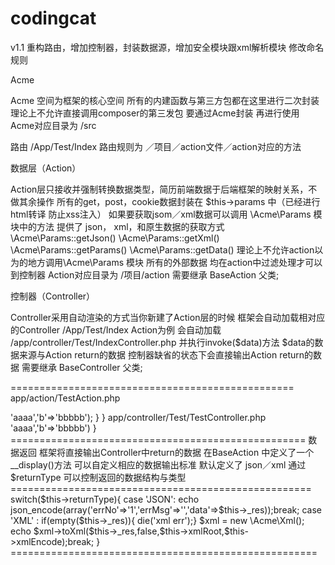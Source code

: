 # codingcat
v1.1
重构路由，增加控制器，封装数据源，增加安全模块跟xml解析模块 修改命名规则



Acme

Acme 空间为框架的核心空间 所有的内建函数与第三方包都在这里进行二次封装
理论上不允许直接调用composer的第三发包 要通过Acme封装 再进行使用
Acme对应目录为 /src


路由
/App/Test/Index 路由规则为 ／项目／action文件／action对应的方法


数据层（Action）

Action层只接收并强制转换数据类型，简历前端数据于后端框架的映射关系，不做其余操作
所有的get，post，cookie数据封装在 $this->params 中（已经进行html转译 防止xss注入）
如果要获取jsom／xml数据可以调用 \Acme\Params 模块中的方法 提供了 json， xml，和原生数据的获取方式
\Acme\Params::getJson()
\Acme\Params::getXml()
\Acme\Params::getParams()
\Acme\Params::getData()
理论上不允许action以为的地方调用\Acme\Params 模块 所有的外部数据 均在action中过滤处理才可以到控制器
Action对应目录为 /项目/action
需要继承 BaseAction 父类;

控制器（Controller）

Controller采用自动渲染的方式当你新建了Action层的时候 框架会自动加载相对应的Controller
/App/Test/Index Action为例 会自动加载 /app/controller/Test/IndexController.php 并执行invoke($data)方法
$data的数据来源与Action return的数据
控制器缺省的状态下会直接输出Action return的数据
需要继承 BaseController 父类;

=================================================
app/action/TestAction.php

<?php
class TestAction extends BaseAction{

    public function Test(){
        return array('a'=>'aaaa','b'=>'bbbbb');
    }
}


app/controller/Test/TestController.php

<?php
namespace App\Controller\Test;
use App\Controller\BaseController;

class TestController extends BaseController{
    public function invoke($data){
        var_dump($data);// 结果为 array('a'=>'aaaa','b'=>'bbbbb')
}
===================================================

数据返回

框架将直接输出Controller中return的数据

在BaseAction 中定义了一个 __display()方法
可以自定义相应的数据输出标准 默认定义了 json／xml
通过 $returnType 可以控制返回的数据结构与类型

====================================================
switch($this->returnType){
    case 'JSON':
        echo json_encode(array('errNo'=>'1','errMsg'=>'','data'=>$this->_res));break;
    case 'XML' :
        if(empty($this->_res)){ die('xml err');}
        $xml = new \Acme\Xml();
        echo $xml->toXml($this->_res,false,$this->xmlRoot,$this->xmlEncode);break;
}
=====================================================
